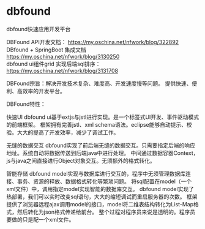 # dbfound
dbfound快速应用开发平台
<p>
  DBFound API开发文档： <a href='https://my.oschina.net/nfwork/blog/322892'>https://my.oschina.net/nfwork/blog/322892</a><br>
  DBfound + SpringBoot 集成文档 <a href='https://my.oschina.net/nfwork/blog/3130250'>https://my.oschina.net/nfwork/blog/3130250</a><br>
  dbfound ui组件grid 实现后端sql排序： <a href='https://my.oschina.net/nfwork/blog/3131708'>https://my.oschina.net/nfwork/blog/3131708</a><br>
</p>
<p>
DBFound宗旨：解决开发技术复杂、难度高、开发速度慢等问题。
              提供快速、便利、高效率的开发平台。
</p>
<p>
DBFound特性：
</p>
<p>
快速UI
   dbfound ui基于extjs与jstl进行实现。是一个标签式UI开发、事件驱动模式的前端框架。
   框架拥有完善jstl、xml schema语法。eclipse能够自动提示、校验。大大的提高了开发效率，减少了调试工作。
</p>
<p>
无缝的数据交互
   dbfound实现了前后端无缝的数据交互。只需要指定后端的响应地址。系统自动将数据传送到后端java中进行处理。
   中间通过数据容器Context，js与java之间直接进行Object对象交互。无须额外的格式转化。
</p>
<p>
智能存储
   dbfound model实现与数据库进行交互的，程序中无须管理数据库连接、事务、资源的释放、数据格式转化等繁琐问题。
   将sql配置在model（一个xml文件）中，调用指定model实现智能的数据库交互。 
   dbfound model实现了热部署，我们可以实时改变sql语句，大大的缩短调试而重启服务器的次数。
   框架提供了浏览器远程ajax调用model的接口，model将二维表结构转化为List-Map格式，然后转化为json格式传递给前台。
   整个过程对程序员来说是透明的。程序员要做的只是配一个xml文件。
</p>
